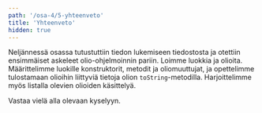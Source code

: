 ```yaml
---
path: '/osa-4/5-yhteenveto'
title: 'Yhteenveto'
hidden: true
---
```



Neljännessä osassa tutustuttiin tiedon lukemiseen tiedostosta ja otettiin ensimmäiset askeleet olio-ohjelmoinnin pariin. Loimme luokkia ja olioita. Määrittelimme luokille konstruktorit, metodit ja oliomuuttujat, ja opettelimme tulostamaan olioihin liittyviä tietoja olion `toString`-metodilla. Harjoittelimme myös listalla olevien olioiden käsittelyä.


Vastaa vielä alla olevaan kyselyyn.

<quiz id="33563c4e-20ac-4be2-baf6-1a408da6ef44"></quiz>
